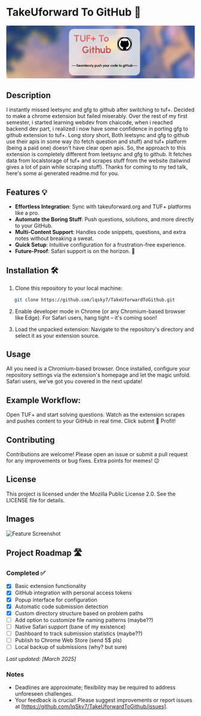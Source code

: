 # TakeUforward To GitHub 🚀

![Project Banner](assets/main.png)

## Description

I instantly missed leetsync and gfg to github after switching to tuf+. Decided to make a chrome extension but failed miserably. Over the rest of my first semester, i started learning webdev from chaicode, when i reached backend dev part, i
realized i now have some confidence in porting gfg to github extension to tuf+. Long story short, Both leetsync and gfg to github use their apis in some way (to fetch question and stuff) and tuf+ platform (being a paid one) doesn't have clear open apis.
So, the approach to this extension is completely different from leetsync and gfg to github. It fetches data from localstorage of tuf+ and scrapes stuff from the website (tailwind gives a lot of pain while scraping stuff). Thanks for coming to my ted talk,
here's some ai generated readme.md for you.

## Features 💡

- **Effortless Integration**: Sync with takeuforward.org and TUF+ platforms like a pro.
- **Automate the Boring Stuff**: Push questions, solutions, and more directly to your GitHub.
- **Multi-Content Support**: Handles code snippets, questions, and extra notes without breaking a sweat.
- **Quick Setup**: Intuitive configuration for a frustration-free experience.
- **Future-Proof**: Safari support is on the horizon. 🦊

## Installation 🛠️

1. Clone this repository to your local machine:

```bash
   git clone https://github.com/lqsky7/TakeUforwardToGithub.git
```

2. Enable developer mode in Chrome (or any Chromium-based browser like Edge).
   For Safari users, hang tight – it's coming soon!

3. Load the unpacked extension:
   Navigate to the repository's directory and select it as your extension source.

## Usage

All you need is a Chromium-based browser. Once installed, configure your repository settings via the extension's homepage and let the magic unfold. Safari users, we’ve got you covered in the next update!

## Example Workflow:

Open TUF+ and start solving questions.
Watch as the extension scrapes and pushes content to your GitHub in real time.
Click submit
🎉 Profit!

## Contributing

Contributions are welcome! Please open an issue or submit a pull request for any improvements or bug fixes. Extra points for memes! 😉

## License

This project is licensed under the Mozilla Public License 2.0. See the LICENSE file for details.

## Images

![Feature Screenshot](assets/screenshot.png)

## Project Roadmap 🛣️

### Completed ✅

- [x] Basic extension functionality
- [x] GitHub integration with personal access tokens
- [x] Popup interface for configuration
- [x] Automatic code submission detection
- [x] Custom directory structure based on problem paths
- [ ] Add option to customize file naming patterns (maybe??)
- [ ] Native Safari support (bane of my existence)
- [ ] Dashboard to track submission statistics (maybe??)
- [ ] Publish to Chrome Web Store (send 5$ pls)
- [ ] Local backup of submissions (why? but sure)

_Last updated: [March 2025]_

### Notes

- Deadlines are approximate; flexibility may be required to address unforeseen challenges.
- Your feedback is crucial! Please suggest improvements or report issues at [https://github.com/lqSky7/TakeUforwardToGithub/issues].
